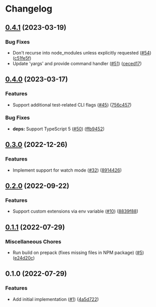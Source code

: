# Changelog

## [0.4.1](https://github.com/meyfa/ts-node-test/compare/v0.4.0...v0.4.1) (2023-03-19)


### Bug Fixes

* Don't recurse into node_modules unless explicitly requested ([#54](https://github.com/meyfa/ts-node-test/issues/54)) ([c51fe5f](https://github.com/meyfa/ts-node-test/commit/c51fe5faac21cc0ad55f2467d55fdef3cbe41f7f))
* Update 'yargs' and provide command handler ([#51](https://github.com/meyfa/ts-node-test/issues/51)) ([ceced17](https://github.com/meyfa/ts-node-test/commit/ceced17d9bec8bb1c9e7afe2ad3a7fc7dca88a1a))

## [0.4.0](https://github.com/meyfa/ts-node-test/compare/v0.3.0...v0.4.0) (2023-03-17)


### Features

* Support additional test-related CLI flags ([#45](https://github.com/meyfa/ts-node-test/issues/45)) ([756c457](https://github.com/meyfa/ts-node-test/commit/756c457abe76125d2f44da7e9aace7ec59fc5d11))


### Bug Fixes

* **deps:** Support TypeScript 5 ([#50](https://github.com/meyfa/ts-node-test/issues/50)) ([ffb9452](https://github.com/meyfa/ts-node-test/commit/ffb945232a2bacf427528943327f81b0e43f0ff9))

## [0.3.0](https://github.com/meyfa/ts-node-test/compare/v0.2.0...v0.3.0) (2022-12-26)


### Features

* Implement support for watch mode ([#32](https://github.com/meyfa/ts-node-test/issues/32)) ([8914426](https://github.com/meyfa/ts-node-test/commit/89144264f15509c044135298ca8ea28ee3bad185))

## [0.2.0](https://github.com/meyfa/ts-node-test/compare/v0.1.1...v0.2.0) (2022-09-22)


### Features

* Support custom extensions via env variable ([#10](https://github.com/meyfa/ts-node-test/issues/10)) ([8839f88](https://github.com/meyfa/ts-node-test/commit/8839f88b1b24edb40f2c106527472d10dd2024f2))

## [0.1.1](https://github.com/meyfa/ts-node-test/compare/v0.1.0...v0.1.1) (2022-07-29)


### Miscellaneous Chores

* Run build on prepack (fixes missing files in NPM package) ([#5](https://github.com/meyfa/ts-node-test/issues/5)) ([e24d20c](https://github.com/meyfa/ts-node-test/commit/e24d20c9325009b71788436e2cd71e6c0e9559d6))

## 0.1.0 (2022-07-29)


### Features

* Add initial implementation ([#1](https://github.com/meyfa/ts-node-test/issues/1)) ([4a5d722](https://github.com/meyfa/ts-node-test/commit/4a5d722fe21819cdc65e3aaf0bf7afac66010a39))
